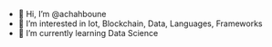 - 👋 Hi, I’m @achahboune
- 👀 I’m interested in Iot, Blockchain, Data, Languages, Frameworks
- 🌱 I’m currently learning Data Science
